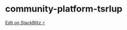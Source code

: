 # community-platform-tsrlup

[Edit on StackBlitz ⚡️](https://stackblitz.com/edit/web-platform-nudmlb)